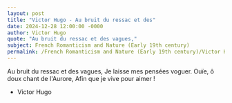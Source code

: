 ```yaml
---
layout: post
title: "Victor Hugo - Au bruit du ressac et des"
date: 2024-12-28 12:00:00 -0000
author: Victor Hugo
quote: "Au bruit du ressac et des vagues,"
subject: French Romanticism and Nature (Early 19th century)
permalink: /French Romanticism and Nature (Early 19th century)/Victor Hugo/Victor Hugo - Au bruit du ressac et des
---
```


Au bruit du ressac et des vagues,
Je laisse mes pensées voguer.
Ouïe, ô doux chant de l'Aurore,
Afin que je vive pour aimer !

- Victor Hugo
